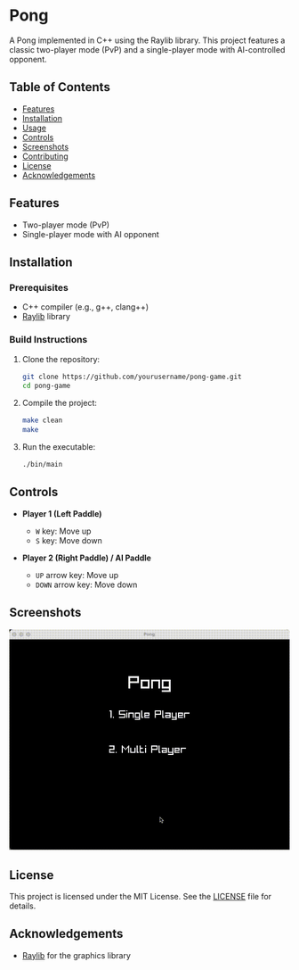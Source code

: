 # Pong

A Pong implemented in C++ using the Raylib library. This project features a classic two-player mode (PvP) and a single-player mode with AI-controlled opponent.

## Table of Contents
- [Features](#features)
- [Installation](#installation)
- [Usage](#usage)
- [Controls](#controls)
- [Screenshots](#screenshots)
- [Contributing](#contributing)
- [License](#license)
- [Acknowledgements](#acknowledgements)

## Features
- Two-player mode (PvP)
- Single-player mode with AI opponent

## Installation

### Prerequisites
- C++ compiler (e.g., g++, clang++)
- [Raylib](https://www.raylib.com/) library

### Build Instructions
1. Clone the repository:
    ```bash
    git clone https://github.com/yourusername/pong-game.git
    cd pong-game
    ```

2. Compile the project:
    ```bash
    make clean
    make
    ```

3. Run the executable:
    ```bash
    ./bin/main
    ```

## Controls
- **Player 1 (Left Paddle)**
  - `W` key: Move up
  - `S` key: Move down

- **Player 2 (Right Paddle) / AI Paddle**
  - `UP` arrow key: Move up
  - `DOWN` arrow key: Move down

## Screenshots
![Gameplay](assets/gameplay.gif)


## License
This project is licensed under the MIT License. See the [LICENSE](LICENSE) file for details.

## Acknowledgements
- [Raylib](https://www.raylib.com/) for the graphics library

